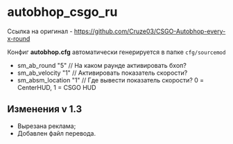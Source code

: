# autobhop_csgo_ru

Ссылка на оригинал - https://github.com/Cruze03/CSGO-Autobhop-every-x-round

Конфиг <b>autobhop.cfg</b> автоматически генерируется в папке <code>cfg/sourcemod</code>
<ul>
<li>sm_ab_round "5" // На каком раунде активировать бхоп?</li>
<li>sm_ab_velocity "1" // Активировать показатель скорости?</li>
<li>sm_absm_location "1" // Где вывести показатель скорости? 0 = CenterHUD, 1 = CSGO HUD</li>
</ul>

<h2>Изменения v 1.3</h2>

- Вырезана реклама;
- Добавлен файл перевода.
